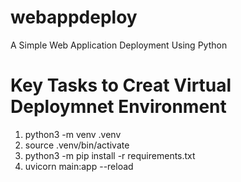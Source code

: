 # webappdeploy
A Simple Web Application Deployment Using Python

# Key Tasks to Creat Virtual Deploymnet Environment
1. python3 -m venv .venv
2. source .venv/bin/activate
3. python3 -m pip install -r requirements.txt
4. uvicorn main:app --reload
